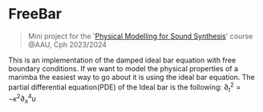 # FreeBar
> Mini project for the '[Physical Modelling for Sound Synthesis](https://moduler.aau.dk/course/2023-2024/MSNSMCM2175)' course @AAU, Cph 2023/2024

This is an implementation of the damped ideal bar equation with free boundary conditions.
If we want to model the physical properties of a marimba the easiest way to go about it is using the ideal bar equation.
The partial differential equation(PDE) of the Ideal bar is the following:
$\partial^2_t=-\kappa^2\partial^4_xu$
